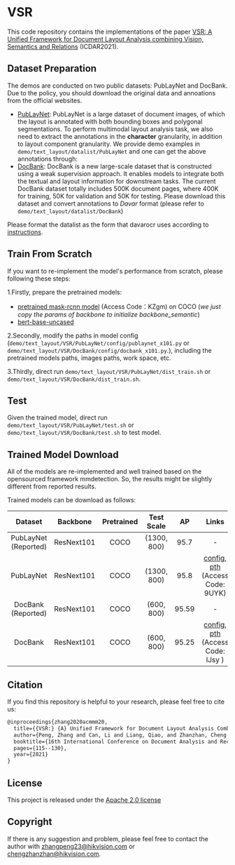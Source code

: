 # VSR

This code repository contains the implementations of the paper [VSR:  A Unified Framework for Document Layout Analysis combining Vision, Semantics and Relations](https://arxiv.org/pdf/2105.06220.pdf) (ICDAR2021).

## Dataset Preparation

The demos are conducted on two public datasets: PubLayNet and DocBank. Due to the policy, you should download the original data and annoations from the official websites.
- [PubLayNet](https://github.com/ibm-aur-nlp/PubLayNet): PubLayNet is a large
 dataset of document images, of which the layout is annotated with both bounding boxes and polygonal segmentations. To perform multimodal layout analysis task, we also need to extract the annotations in the **character** granularity, in addition to layout component granularity. We provide demo examples in `demo/text_layout/datalist/PubLayNet` and one can get the above annotations through:
- [DocBank](https://github.com/doc-analysis/DocBank): DocBank is a new large-scale dataset that is constructed using a weak supervision approach. It enables models to integrate both the textual and layout information for downstream tasks. The current DocBank dataset totally includes 500K document pages, where 400K for training, 50K for validation and 50K for testing. Please download this dataset and convert annotations to *Davar* format (please refer to `demo/text_layout/datalist/DocBank`)

Please format the datalist as the form that davarocr uses according to [instructions](../datalist/readme.md).

## Train From Scratch

If you want to re-implement the model's performance from scratch, please following these steps:

1.Firstly, prepare the pretrained models:

-  [pretrained mask-rcnn model](https://one.hikvision.com/#/link/vpg0qc0rd7XuuB6GnckA) (Access Code：KZgm) on COCO (*we just copy the params of backbone to initialize backbone_semantic*)
-  [bert-base-uncased](https://huggingface.co/bert-base-uncased)

2.Secondly, modify the paths in model config (`demo/text_layout/VSR/PubLayNet/config/publaynet_x101.py` or `demo/text_layout/VSR/DocBank/config/docbank_x101.py`.), including the pretrained models paths, images paths, work space, etc. 

3.Thirdly, direct run `demo/text_layout/VSR/PubLayNet/dist_train.sh` or `demo/text_layout/VSR/DocBank/dist_train.sh`.

## Test

Given the trained model, direct run `demo/text_layout/VSR/PubLayNet/test.sh` or `demo/text_layout/VSR/DocBank/test.sh` to test model.

## Trained Model Download

All of the models are re-implemented and well trained based on the opensourced framework mmdetection. So, the results might be slightly different from reported results.

Trained models can be download as follows:

|  Dataset  |  Backbone  | Pretrained |  Test Scale  |  AP   |                           Links                             |
| :-------: | :--------: | :--------: | :---------: | :---: |  :----------------------------------------------------------: |
| PubLayNet (Reported) | ResNext101 |    COCO    | (1300, 800) | 95.7  |  - |
| PubLayNet | ResNext101 |    COCO    | (1300, 800) | 95.8     | [config](./PubLayNet/config/publaynet_x101.py), [pth](https://one.hikvision.com/#/link/Y61k2Kq3xyYrXWwo01Oj) (Access Code: 9UYK) |
|  DocBank (Reported) | ResNext101 |    COCO    | (600, 800)  |  95.59      |  - |
|  DocBank  | ResNext101 |    COCO    | (600, 800)  | 95.25  | [config](./DocBank/config/docbank_x101.py), [pth](https://one.hikvision.com/#/link/76YItjTJkFNFMC0VNEK9) (Access Code: lJsy ) |

## Citation

If you find this repository is helpful to your research, please feel free to cite us:

``` markdown
@inproceedings{zhang2020acmmm20,
  title={{VSR:} {A} Unified Framework for Document Layout Analysis Combining Vision, Semantics and Relations},
  author={Peng, Zhang and Can, Li and Liang, Qiao, and Zhanzhan, Cheng and Shiliang, Pu and Yi, Niu and Fei, Wu},
  booktitle={16th International Conference on Document Analysis and Recognition ({ICDAR})},
  pages={115--130},
  year={2021}
}
```

## License

This project is released under the [Apache 2.0 license](../../../davar_ocr/LICENSE)

## Copyright

If there is any suggestion and problem, please feel free to contact the author with zhangpeng23@hikvision.com or chengzhanzhan@hikvision.com.